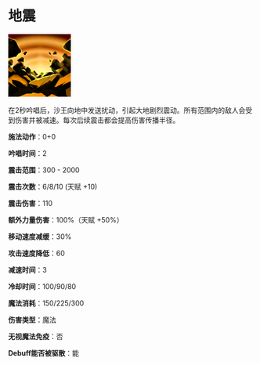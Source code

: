 # 地震

![](game/resource/flash3/images/spellicons/mjz_sandking_epicenter.png)

在2秒吟唱后，沙王向地中发送扰动，引起大地剧烈震动。所有范围内的敌人会受到伤害并被减速。每次后续震击都会提高伤害传播半径。

**施法动作**：0+0

**吟唱时间**：2

**震击范围**：300 - 2000

**震击次数**：6/8/10 (天赋 +10)

**震击伤害**：110

**额外力量伤害**：100%（天赋 +50%）

**移动速度减缓**：30%

**攻击速度降低**：60 

**减速时间**：3

**冷却时间**：100/90/80

**魔法消耗**：150/225/300

**伤害类型**：魔法

**无视魔法免疫**：否

**Debuff能否被驱散**：能




